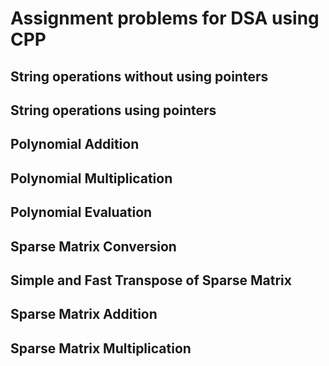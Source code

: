 # Assignment problems for DSA using CPP

## String operations without using pointers
## String operations using pointers
## Polynomial Addition
## Polynomial Multiplication
## Polynomial Evaluation
## Sparse Matrix Conversion
## Simple and Fast Transpose of Sparse Matrix
## Sparse Matrix Addition
## Sparse Matrix Multiplication


